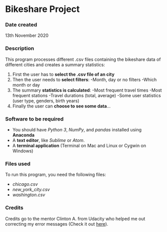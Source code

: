 # Bikeshare Project

### Date created
13th November 2020

### Description
This program processes different .csv files containing the bikeshare data of different cities and creates a summary statistics:

1. First the user has to **select the .csv file of an city**
2. Then the user needs to **select filters**:
   -Month, day or no filters
   -Which month or day
3. The summary **statistics is calculated**:
   -Most frequent travel times
   -Most frequent stations
   -Travel durations (total, average)
   -Some user statistics (user type, genders, birth years)
4. Finally the user can **choose to see some data**...

### Software to be required
* You should have _Python 3_, _NumPy_, and _pandas_ installed using **Anaconda**
* A **text editor**, like _Sublime_ or _Atom_.
* A **terminal application** (Terminal on Mac and Linux or Cygwin on Windows)

### Files used
To run this program, you need the following files:
- _chicago.csv_
- _new_york_city.csv_
- _washington.csv_


### Credits
Credits go to the mentor Clinton A. from Udacity who helped me out correcting my error messages (Check it out [here](https://knowledge.udacity.com/questions/367104)).
